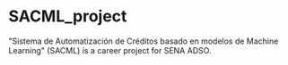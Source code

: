 # SACML_project
"Sistema de Automatización de Créditos basado en modelos de Machine Learning" (SACML) is a career project for SENA ADSO. 

